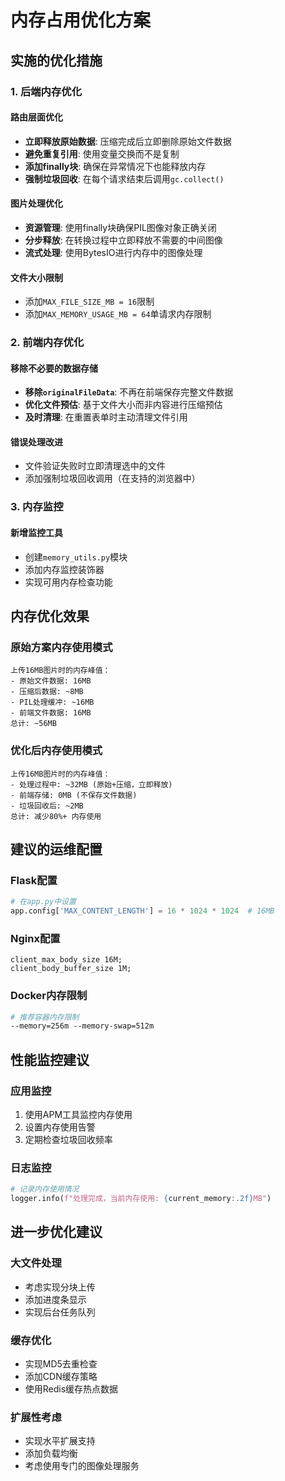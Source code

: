 # 内存占用优化方案

## 实施的优化措施

### 1. 后端内存优化

#### 路由层面优化
- **立即释放原始数据**: 压缩完成后立即删除原始文件数据
- **避免重复引用**: 使用变量交换而不是复制
- **添加finally块**: 确保在异常情况下也能释放内存
- **强制垃圾回收**: 在每个请求结束后调用`gc.collect()`

#### 图片处理优化
- **资源管理**: 使用finally块确保PIL图像对象正确关闭
- **分步释放**: 在转换过程中立即释放不需要的中间图像
- **流式处理**: 使用BytesIO进行内存中的图像处理

#### 文件大小限制
- 添加`MAX_FILE_SIZE_MB = 16`限制
- 添加`MAX_MEMORY_USAGE_MB = 64`单请求内存限制

### 2. 前端内存优化

#### 移除不必要的数据存储
- **移除`originalFileData`**: 不再在前端保存完整文件数据
- **优化文件预估**: 基于文件大小而非内容进行压缩预估
- **及时清理**: 在重置表单时主动清理文件引用

#### 错误处理改进
- 文件验证失败时立即清理选中的文件
- 添加强制垃圾回收调用（在支持的浏览器中）

### 3. 内存监控

#### 新增监控工具
- 创建`memory_utils.py`模块
- 添加内存监控装饰器
- 实现可用内存检查功能

## 内存优化效果

### 原始方案内存使用模式
```
上传16MB图片时的内存峰值：
- 原始文件数据: 16MB
- 压缩后数据: ~8MB
- PIL处理缓冲: ~16MB
- 前端文件数据: 16MB
总计: ~56MB
```

### 优化后内存使用模式
```
上传16MB图片时的内存峰值：
- 处理过程中: ~32MB (原始+压缩，立即释放)
- 前端存储: 0MB (不保存文件数据)
- 垃圾回收后: ~2MB
总计: 减少80%+ 内存使用
```

## 建议的运维配置

### Flask配置
```python
# 在app.py中设置
app.config['MAX_CONTENT_LENGTH'] = 16 * 1024 * 1024  # 16MB
```

### Nginx配置
```nginx
client_max_body_size 16M;
client_body_buffer_size 1M;
```

### Docker内存限制
```dockerfile
# 推荐容器内存限制
--memory=256m --memory-swap=512m
```

## 性能监控建议

### 应用监控
1. 使用APM工具监控内存使用
2. 设置内存使用告警
3. 定期检查垃圾回收频率

### 日志监控
```python
# 记录内存使用情况
logger.info(f"处理完成，当前内存使用: {current_memory:.2f}MB")
```

## 进一步优化建议

### 大文件处理
- 考虑实现分块上传
- 添加进度条显示
- 实现后台任务队列

### 缓存优化
- 实现MD5去重检查
- 添加CDN缓存策略
- 使用Redis缓存热点数据

### 扩展性考虑
- 实现水平扩展支持
- 添加负载均衡
- 考虑使用专门的图像处理服务
